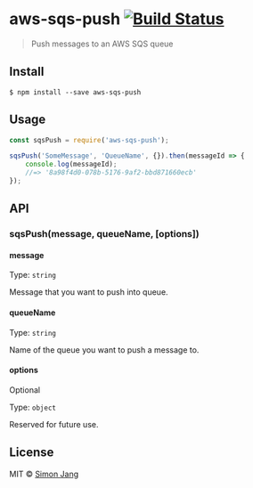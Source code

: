 # aws-sqs-push [![Build Status](https://travis-ci.org/SimonJang/aws-sqs-push.svg?branch=master)](https://travis-ci.org/SimonJang/aws-sqs-push)

> Push messages to an AWS SQS queue


## Install

```
$ npm install --save aws-sqs-push
```


## Usage

```js
const sqsPush = require('aws-sqs-push');

sqsPush('SomeMessage', 'QueueName', {}).then(messageId => {
    console.log(messageId);
    //=> '8a98f4d0-078b-5176-9af2-bbd871660ecb'
});
```


## API

### sqsPush(message, queueName, [options])

#### message


Type: `string`

Message that you want to push into queue.

#### queueName

Type: `string`

Name of the queue you want to push a message to.

#### options
Optional

Type: `object`

Reserved for future use.

## License

MIT © [Simon Jang](https://github.com/SimonJang)
